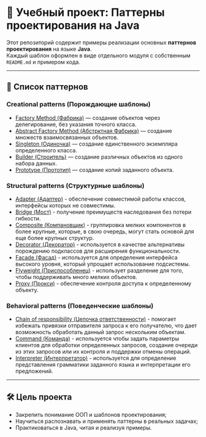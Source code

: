 # 🧠 Учебный проект: Паттерны проектирования на Java

Этот репозиторий содержит примеры реализации основных **паттернов проектирования** на языке **Java**.  
Каждый шаблон оформлен в виде отдельного модуля с собственным `README.md` и примером кода.

---

## 📂 Список паттернов

### Creational patterns (Порождающие шаблоны)
- [Factory Method (Фабрика)](factoryMethod/src/main/java/net/pattern/factory) — создание объектов через делегирование, без указания точного класса.
- [Abstract Factory Method (Абстрктная Фабрика)](abstractFactory/src/main/java/net/pattern/abstract_factory) — создание множеств взаимосвязанных объектов.
- [Singleton (Одиночка)](singleton/src/main/java/net/pattern/singleton) — создание единственного экземпляра определенного класса.
- [Builder (Строитель)](builder/src/main/java/net/pattern/builder) — создание различных объектов из одного набора данных.
- [Prototype (Прототип)](prototype/src/main/java/net/pattern/prototype) — создание копий заданного объекта.
### Structural patterns (Структурные шаблоны)
- [Adapter (Адаптер)](adapter/src/main/java/net/pattern/adapter) - обеспечение совместимой работы классов, интерфейсы которых не совместимы.
- [Bridge (Мост)](bridge/src/main/java/net/pattern/bridge) - получение преимуществ наследования без потери гибкости.
- [Composite (Компановщик)](composite/src/main/java/net/pattern/composite) - группировка мелких компонентов в более крупные, которые, в свою очередь, могут стать основой для еще более крупных структур.
- [Decorator (Декоратор)](decorator/src/main/java/net/pattern/decorator) - используется в качестве альтернативы порождению подклассов для расширения функциональности.
- [Facade (Фасад)](facade/src/main/java/net/pattern/facade) - используется для определения интерфейса высокого уровня, который упрощает использование подсистемы.
- [Flyweight (Приспособленец)](flyweight/src/main/java/net/pattern/flyweight) - использует разделение для того, чтобы поддерживать много мелких объектов.
- [Proxy (Прокси)](proxy/src/main/java/net/pattern/proxy) - обеспечение контроля доступа к определенному объекту.
### Behavioral patterns (Поведенческие шаблоны)
- [Chain of responsibility (Цепочка ответственности)](chain/src/main/java/net/pattern/chain) - помогает избежать привязки отправителя запроса к его получателю, что дает возможность обработать данный запрос нескольким объектам.
- [Command (Команда)](command/src/main/java/net/pattern/command) - используется чтобы задать параметры клиентов для обработки определенных запросов, создание очереди из этих запросов или их контроля и поддержки отмены операций.
- [Interpreter (Интерпретатор)](interpreter/src/main/java/net/pattern/interpreter) - используется для определение представления грамматики заданного языка и интерпретации его предложений.

---

## 🛠️ Цель проекта

- Закрепить понимание ООП и шаблонов проектирования;
- Научиться распознавать и применять паттерны в реальных задачах;
- Практиковаться в Java, читая и реализуя примеры.


